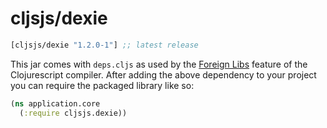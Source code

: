 # cljsjs/dexie

[](dependency)
```clojure
[cljsjs/dexie "1.2.0-1"] ;; latest release
```
[](/dependency)

This jar comes with `deps.cljs` as used by the [Foreign Libs][flibs] feature
of the Clojurescript compiler. After adding the above dependency to your project
you can require the packaged library like so:

```clojure
(ns application.core
  (:require cljsjs.dexie))
```

[flibs]: https://github.com/clojure/clojurescript/wiki/Packaging-Foreign-Dependencies
